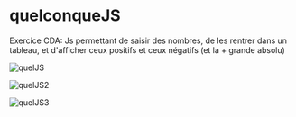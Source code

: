 # quelconqueJS
Exercice CDA: Js permettant de saisir des nombres, de les rentrer dans un tableau, et d'afficher ceux positifs et ceux négatifs (et la + grande absolu)

![quelJS](https://github.com/Camille-Durand/CoursJS/assets/75265358/910be54a-2ffe-4808-a5bc-c35acb6c961e)

![quelJS2](https://github.com/Camille-Durand/CoursJS/assets/75265358/df91a5b7-8ba4-43ff-81b7-e23c41ca7af1)

![quelJS3](https://github.com/Camille-Durand/CoursJS/assets/75265358/8665b6fd-6e60-42c2-a321-cb7a8064a06b)
